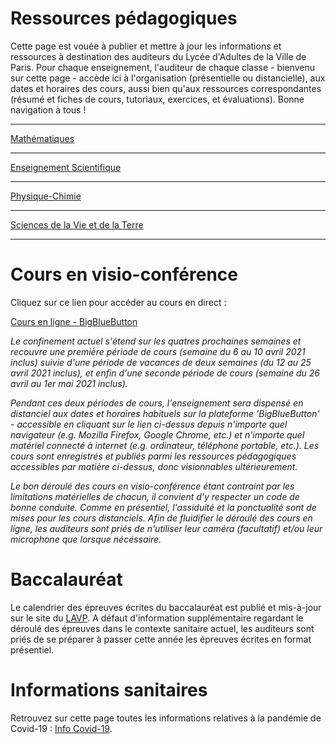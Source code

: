 # Ressources pédagogiques

Cette page est vouée à publier et mettre à jour les informations et ressources à destination des auditeurs du Lycée d'Adultes de la Ville de Paris. Pour chaque enseignement, l'auditeur de chaque classe - bienvenu sur cette page - accède ici à l'organisation (présentielle ou distancielle), aux dates et horaires des cours, aussi bien qu'aux ressources correspondantes (résumé et fiches de cours, tutoriaux, exercices, et évaluations). Bonne navigation à tous ! 

---
[Mathématiques](/math/math)


---
[Enseignement Scientifique](/science/science)


---
[Physique-Chimie](/pc/pc)


---
[Sciences de la Vie et de la Terre](/svt/svt)


---

# Cours en visio-conférence

Cliquez sur ce lien pour accéder au cours en direct : 

[Cours en ligne - BigBlueButton](https://demo.bigbluebutton.org/gl/tho-qnx-uqi-0js)

*Le confinement actuel s'étend sur les quatres prochaines semaines et recouvre une première période de cours (semaine du 6 au 10 avril 2021 inclus) suivie d'une période de vacances de deux semaines (du 12 au 25 avril 2021 inclus), et enfin d'une seconde période de cours (semaine du 26 avril au 1er mai 2021 inclus).*

*Pendant ces deux périodes de cours, l'enseignement sera dispensé en distanciel aux dates et horaires habituels sur la plateforme 'BigBlueButton' - accessible en cliquant sur le lien ci-dessus depuis n'importe quel navigateur (e.g. Mozilla Firefox, Google Chrome, etc.) et n'importe quel matériel connecté à internet (e.g. ordinateur, téléphone portable, etc.). Les cours sont enregistrés et publiés parmi les ressources pédagogiques accessibles par matière ci-dessus, donc visionnables ultérieurement.*

*Le bon déroulé des cours en visio-conférence étant contraint par les limitations matérielles de chacun, il convient d'y respecter un code de bonne conduite. Comme en présentiel, l'assiduité et la ponctualité sont de mises pour les cours distanciels. Afin de fluidifier le déroulé des cours en ligne, les auditeurs sont priés de n'utiliser leur caméra (facultatif) et/ou leur microphone que lorsque nécéssaire.*

# Baccalauréat

Le calendrier des épreuves écrites du baccalauréat est publié et mis-à-jour sur le site du [LAVP](https://www.lyceedadultes.fr/sitepedagogique/lmapolaccueil.html). A défaut d'information supplémentaire regardant le déroulé des épreuves dans le contexte sanitaire actuel, les auditeurs sont priés de se préparer à passer cette année les épreuves écrites en format présentiel.

# Informations sanitaires

Retrouvez sur cette page toutes les informations relatives à la pandémie de Covid-19 : [Info Covid-19](/covid/covid).


